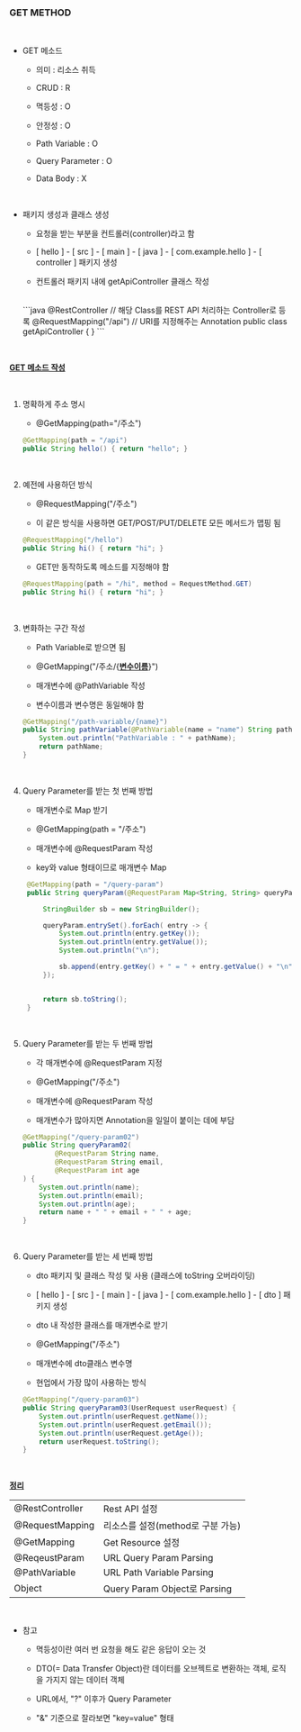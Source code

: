 <h3>GET METHOD</h3>

<br>

* GET 메소드
    
    * 의미 : 리소스 취득

    * CRUD : R

    * 멱등성 : O
    
    * 안정성 : O
    
    * Path Variable : O

    * Query Parameter : O 

    * Data Body : X

<br>

* 패키지 생성과 클래스 생성
  
  * 요청을 받는 부분을 컨트롤러(controller)라고 함
  
  * [ hello ] - [ src ] - [ main ] - [ java ] - [ com.example.hello ] - [ controller ] 패키지 생성

  * 컨트롤러 패키지 내에 getApiController 클래스 작성
  <br>
    ```java
    @RestController //  해당 Class를 REST API 처리하는 Controller로 등록
    @RequestMapping("/api") // URI를 지정해주는 Annotation
    public class getApiController {  }
    ```
    
<br>

<b><u>GET 메소드 작성</u></b>

<br>

1. 명확하게 주소 명시

   * @GetMapping(path="/주소") 

    ```java
    @GetMapping(path = "/api") 
    public String hello() { return "hello"; }
    ```

<br>

2. 예전에 사용하던 방식

    * @RequestMapping("/주소")

    * 이 같은 방식을 사용하면 GET/POST/PUT/DELETE 모든 메서드가 맵핑 됨

    ```java
    @RequestMapping("/hello")
    public String hi() { return "hi"; }
    ```
    
    * GET만 동작하도록 메소드를 지정해야 함
   
    ```java
    @RequestMapping(path = "/hi", method = RequestMethod.GET)
    public String hi() { return "hi"; }
    ```
   
<br>

3. 변화하는 구간 작성

    * Path Variable로 받으면 됨
   
    * @GetMapping("/주소/{<u><b>변수이름</b></u>}")

    * 매개변수에 @PathVariable 작성
   
    * 변수이름과 변수명은 동일해야 함
   
    ```java
    @GetMapping("/path-variable/{name}")
    public String pathVariable(@PathVariable(name = "name") String pathName, String name) {
        System.out.println("PathVariable : " + pathName);
        return pathName;
    }
    ```
   
<br>

4. Query Parameter를 받는 첫 번째 방법

   * 매개변수로 Map 받기

   * @GetMapping(path = "/주소")

   * 매개변수에 @RequestParam 작성

   * key와 value 형태이므로 매개변수 Map

   ```java
    @GetMapping(path = "/query-param")
    public String queryParam(@RequestParam Map<String, String> queryParam) {

        StringBuilder sb = new StringBuilder();

        queryParam.entrySet().forEach( entry -> {
            System.out.println(entry.getKey());
            System.out.println(entry.getValue());
            System.out.println("\n");

            sb.append(entry.getKey() + " = " + entry.getValue() + "\n");
        });


        return sb.toString();
    }
    ```

<br>

5. Query Parameter를 받는 두 번째 방법

   * 각 매개변수에 @RequestParam 지정

   * @GetMapping("/주소")

   * 매개변수에 @RequestParam 작성

   * 매개변수가 많아지면 Annotation을 일일이 붙이는 데에 부담

    ```java
    @GetMapping("/query-param02")
    public String queryParam02(
            @RequestParam String name,
            @RequestParam String email,
            @RequestParam int age
    ) {
        System.out.println(name);
        System.out.println(email);
        System.out.println(age);
        return name + " " + email + " " + age;
    }
    ```

<br>

6. Query Parameter를 받는 세 번째 방법

   * dto 패키지 및 클래스 작성 및 사용 (클래스에 toString 오버라이딩)

   * [ hello ] - [ src ] - [ main ] - [ java ] - [ com.example.hello ] - [ dto ] 패키지 생성

   * dto 내 작성한 클래스를 매개변수로 받기

   * @GetMapping("/주소")
   
   * 매개변수에 dto클래스 변수명

   * 현업에서 가장 많이 사용하는 방식

    ```java
    @GetMapping("/query-param03")
    public String queryParam03(UserRequest userRequest) {
        System.out.println(userRequest.getName());
        System.out.println(userRequest.getEmail());
        System.out.println(userRequest.getAge());
        return userRequest.toString();
    }
    ```

<br>

<b><u>정리</b></u>

<table>
    <tr><td>@RestController</td><td>Rest API 설정</td></tr>
    <tr><td>@RequestMapping</td><td>리소스를 설정(method로 구분 가능)</td></tr>
    <tr><td>@GetMapping</td><td>Get Resource 설정</td></tr>
    <tr><td>@ReqeustParam</td><td>URL Query Param Parsing</td></tr>
    <tr><td>@PathVariable</td><td>URL Path Variable Parsing</td></tr>
    <tr><td>Object</td><td>Query Param Object로 Parsing</td></tr>
    
</table>

<br>

* 참고

    * 멱등성이란 여러 번 요청을 해도 같은 응답이 오는 것

    * DTO(= Data Transfer Object)란 데이터를 오브젝트로 변환하는 객체, 로직을 가지지 않는 데이터 객체

    * URL에서, "?" 이후가 Query Parameter
  
    * "&" 기준으로 잘라보면 "key=value" 형태